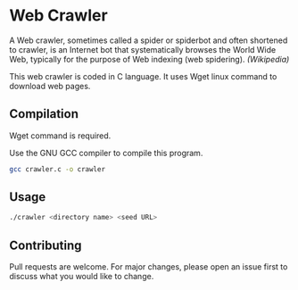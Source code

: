 # Web Crawler

A Web crawler, sometimes called a spider or spiderbot and often shortened to crawler, is an Internet bot that systematically browses the World Wide Web, typically for the purpose of Web indexing (web spidering).
*(Wikipedia)*

This web crawler is coded in C language. It uses Wget linux command to download web pages.

## Compilation

Wget command is required.

Use the GNU GCC compiler to compile this program.

```bash
gcc crawler.c -o crawler
```

## Usage

```bash
./crawler <directory name> <seed URL>
```

## Contributing
Pull requests are welcome. For major changes, please open an issue first to discuss what you would like to change.
